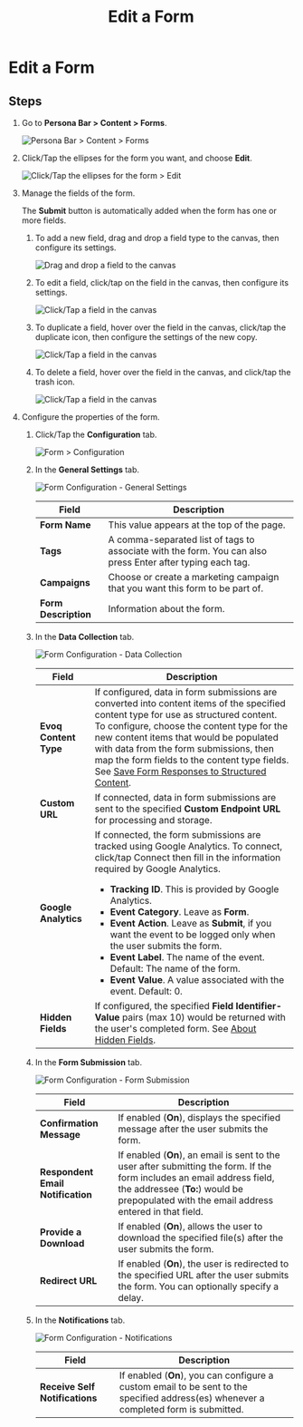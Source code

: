 ﻿---
uid: edit-form
locale: en
title: Edit a Form
dnneditions: Evoq Engage
dnnversion: 09.02.00
related-topics: create-form,duplicate-form,delete-form,embed-form,view-form-responses,content-fields-versus-form-fields,about-hidden-fields,save-form-responses-to-structured-content
---

# Edit a Form

## Steps

1.  Go to **Persona Bar \> Content \> Forms**.
    
    ![Persona Bar > Content > Forms](/images/scr-pbar-host-Content-E91.png)
    
2.  Click/Tap the ellipses for the form you want, and choose **Edit**.
    
      
    
    ![Click/Tap the ellipses for the form > Edit](/images/scr-Forms-List-ellipsesmenu-Edit.png)
    
      
    
3.  Manage the fields of the form.
    
    The **Submit** button is automatically added when the form has one or more fields.
    
    1.  To add a new field, drag and drop a field type to the canvas, then configure its settings.
        
          
        
        ![Drag and drop a field to the canvas](/images/scr-FormField-Add.png)
        
          
        
    2.  To edit a field, click/tap on the field in the canvas, then configure its settings.
        
          
        
        ![Click/Tap a field in the canvas](/images/scr-FormField-Edit.png)
        
          
        
    3.  To duplicate a field, hover over the field in the canvas, click/tap the duplicate icon, then configure the settings of the new copy.
        
          
        
        ![Click/Tap a field in the canvas](/images/scr-FormField-Hover-Dup.png)
        
          
        
    4.  To delete a field, hover over the field in the canvas, and click/tap the trash icon.
        
          
        
        ![Click/Tap a field in the canvas](/images/scr-FormField-Hover-Del.png)
        
          
        
4.  Configure the properties of the form.
    1.  Click/Tap the **Configuration** tab.
        
          
        
        ![Form > Configuration](/images/scr-Form-ConfigurationTab.png)
        
          
        
    2.  In the **General Settings** tab.
        
        ![Form Configuration - General Settings](/images/scr-Form-Config-GeneralSettings.png)
        
        |**Field**|**Description**|
        |---|---|
        |**Form Name**|This value appears at the top of the page.|
        |**Tags**|A comma-separated list of tags to associate with the form. You can also press Enter after typing each tag.|
        |**Campaigns**|Choose or create a marketing campaign that you want this form to be part of.|
        |**Form Description**|Information about the form.|
        
    3.  In the **Data Collection** tab.
        
        ![Form Configuration - Data Collection](/images/scr-Form-Config-DataCollection.png)
        
        |**Field**|**Description**|
        |---|---|
        |**Evoq Content Type**|If configured, data in form submissions are converted into content items of the specified content type for use as structured content. To configure, choose the content type for the new content items that would be populated with data from the form submissions, then map the form fields to the content type fields. See [Save Form Responses to Structured Content](xref:save-form-responses-to-structured-content).|
        |**Custom URL**|If connected, data in form submissions are sent to the specified **Custom Endpoint URL** for processing and storage.|
        |**Google Analytics**|If connected, the form submissions are tracked using Google Analytics. To connect, click/tap Connect then fill in the information required by Google Analytics.<ul><li><strong>Tracking ID</strong>. This is provided by Google Analytics.</li><li><strong>Event Category</strong>. Leave as <strong>Form</strong>.</li><li><strong>Event Action</strong>. Leave as <strong>Submit</strong>, if you want the event to be logged only when the user submits the form.</li><li><strong>Event Label</strong>. The name of the event. Default: The name of the form.</li><li><strong>Event Value</strong>. A value associated with the event. Default: 0.</li></ul>|
        |**Hidden Fields**|If configured, the specified **Field Identifier-Value** pairs (max 10) would be returned with the user's completed form. See [About Hidden Fields](xref:about-hidden-fields).|
        
    4.  In the **Form Submission** tab.
        
        ![Form Configuration - Form Submission](/images/scr-Form-Config-FormSubmission.png)
        
        |**Field**|**Description**|
        |---|---|
        |**Confirmation Message**|If enabled (**On**), displays the specified message after the user submits the form.|
        |**Respondent Email Notification**|If enabled (**On**), an email is sent to the user after submitting the form. If the form includes an email address field, the addressee (**To:**) would be prepopulated with the email address entered in that field.|
        |**Provide a Download**|If enabled (**On**), allows the user to download the specified file(s) after the user submits the form.|
        |**Redirect URL**|If enabled (**On**), the user is redirected to the specified URL after the user submits the form. You can optionally specify a delay.|
        
    5.  In the **Notifications** tab.
        
        ![Form Configuration - Notifications](/images/scr-Form-Config-Notifications.png)
        
        |**Field**|**Description**|
        |---|---|
        |**Receive Self Notifications**|If enabled (**On**), you can configure a custom email to be sent to the specified address(es) whenever a completed form is submitted.|

